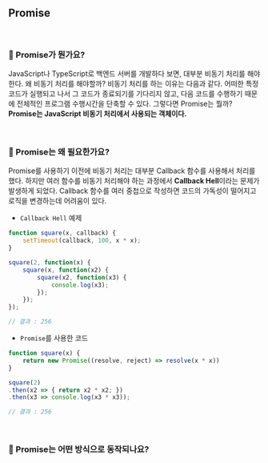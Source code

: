 ## Promise

<br>

### :book: Promise가 뭔가요?

JavaScript나 TypeScript로 백엔드 서버를 개발하다 보면, 대부분 비동기 처리를 해야한다. 왜 비동기 처리를 해야할까? 비동기 처리를 하는 이유는 다음과 같다. 어떠한 특정 코드가 실행되고 나서 그 코드가 종료되기를 기다리지 않고, 다음 코드를 수행하기 때문에 전체적인 프로그램 수행시간을 단축할 수 있다. 그렇다면 Promise는 뭘까? **Promise는 JavaScript 비동기 처리에서 사용되는 객체이다.**

<br>

### :book: Promise는 왜 필요한가요?

Promise를 사용하기 이전에 비동기 처리는 대부분 Callback 함수를 사용해서 처리를 했다. 하지만 여러 함수를 비동기 처리해야 하는 과정에서 **Callback Hell**이라는 문제가 발생하게 되었다. Callback 함수를 여러 중첩으로 작성하면 코드의 가독성이 떨어지고 로직을 변경하는데 어려움이 있다.

* `Callback Hell` 예제

```javascript
function square(x, callback) {
    setTimeout(callback, 100, x * x);
}

square(2, function(x) {
    square(x, function(x2) {
        square(x2, function(x3) {
            console.log(x3);
        });
    });
});

// 결과 : 256
```

* `Promise`를 사용한 코드

```javascript
function square(x) {
    return new Promise((resolve, reject) => resolve(x * x))
}

square(2)
.then(x2 => { return x2 * x2; })
.then(x3 => console.log(x3 * x3));

// 결과 : 256
```

<br>

### :book: Promise는 어떤 방식으로 동작되나요?

